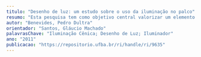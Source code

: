 ```yaml
---
titulo: "Desenho de luz: um estudo sobre o uso da iluminação no palco"
resumo: "Esta pesquisa tem como objetivo central valorizar um elemento do espetáculo ainda pouco contemplado pela academia no Brasil. A Iluminação foi coadjuvante do teatro, no momento da sua gênese, participou do seu desenvolvimento e ainda acompanha a arte da representação. O recorte da investigação evidencia os aspectos pertinentes à formação do Iluminador. Abordam-se os princípios que envolvem o desenvolvimento do Desenho de Luz para a cena, estabelecendo um diálogo entre aspectos da realidade brasileira e exemplos estrangeiros. Apresenta-se também a função do artista em questão (o iluminador) e seu ofício. O texto destaca a importância do processo histórico do teatro associado à evolução tecnológica. Esta ultima é valorizada a partir da sua origem, quando eram empregados princípios artesanais engenhosos para dominar e administrar a luz artificial. Por fim, o espetáculo Mestre Haroldo... e os meninos, é analisado. Para esta abordagem foram utilizados os tópicos escolhidos para compor esta dissertação, pautados na relação: unidade de cena e composição de luz."
autor: "Benevides, Pedro Dultra"
orientador: "Santos, Gláucio Machado"
palavrasChave: "Iluminação Cênica; Desenho de Luz; Iluminador"
ano: "2011"
publicacao: "https://repositorio.ufba.br/ri/handle/ri/9635"
---
```

